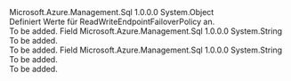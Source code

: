 <Type Name="ReadWriteEndpointFailoverPolicy" FullName="Microsoft.Azure.Management.Sql.Models.ReadWriteEndpointFailoverPolicy">
  <TypeSignature Language="C#" Value="public static class ReadWriteEndpointFailoverPolicy" />
  <TypeSignature Language="ILAsm" Value=".class public auto ansi abstract sealed beforefieldinit ReadWriteEndpointFailoverPolicy extends System.Object" />
  <TypeSignature Language="DocId" Value="T:Microsoft.Azure.Management.Sql.Models.ReadWriteEndpointFailoverPolicy" />
  <TypeSignature Language="VB.NET" Value="Public Class ReadWriteEndpointFailoverPolicy" />
  <TypeSignature Language="F#" Value="type ReadWriteEndpointFailoverPolicy = class" />
  <AssemblyInfo>
    <AssemblyName>Microsoft.Azure.Management.Sql</AssemblyName>
    <AssemblyVersion>1.0.0.0</AssemblyVersion>
  </AssemblyInfo>
  <Base>
    <BaseTypeName>System.Object</BaseTypeName>
  </Base>
  <Interfaces />
  <Docs>
    <summary>
            Definiert Werte für ReadWriteEndpointFailoverPolicy an.
            </summary>
    <remarks>To be added.</remarks>
  </Docs>
  <Members>
    <Member MemberName="Automatic">
      <MemberSignature Language="C#" Value="public const string Automatic;" />
      <MemberSignature Language="ILAsm" Value=".field public static literal string Automatic" />
      <MemberSignature Language="DocId" Value="F:Microsoft.Azure.Management.Sql.Models.ReadWriteEndpointFailoverPolicy.Automatic" />
      <MemberSignature Language="VB.NET" Value="Public Const Automatic As String " />
      <MemberSignature Language="F#" Value="val mutable Automatic : string" Usage="Microsoft.Azure.Management.Sql.Models.ReadWriteEndpointFailoverPolicy.Automatic" />
      <MemberType>Field</MemberType>
      <AssemblyInfo>
        <AssemblyName>Microsoft.Azure.Management.Sql</AssemblyName>
        <AssemblyVersion>1.0.0.0</AssemblyVersion>
      </AssemblyInfo>
      <ReturnValue>
        <ReturnType>System.String</ReturnType>
      </ReturnValue>
      <Docs>
        <summary>To be added.</summary>
        <remarks>To be added.</remarks>
      </Docs>
    </Member>
    <Member MemberName="Manual">
      <MemberSignature Language="C#" Value="public const string Manual;" />
      <MemberSignature Language="ILAsm" Value=".field public static literal string Manual" />
      <MemberSignature Language="DocId" Value="F:Microsoft.Azure.Management.Sql.Models.ReadWriteEndpointFailoverPolicy.Manual" />
      <MemberSignature Language="VB.NET" Value="Public Const Manual As String " />
      <MemberSignature Language="F#" Value="val mutable Manual : string" Usage="Microsoft.Azure.Management.Sql.Models.ReadWriteEndpointFailoverPolicy.Manual" />
      <MemberType>Field</MemberType>
      <AssemblyInfo>
        <AssemblyName>Microsoft.Azure.Management.Sql</AssemblyName>
        <AssemblyVersion>1.0.0.0</AssemblyVersion>
      </AssemblyInfo>
      <ReturnValue>
        <ReturnType>System.String</ReturnType>
      </ReturnValue>
      <Docs>
        <summary>To be added.</summary>
        <remarks>To be added.</remarks>
      </Docs>
    </Member>
  </Members>
</Type>